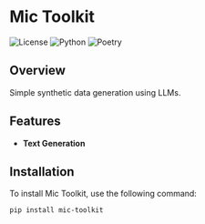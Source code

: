 # Mic Toolkit

![License](https://img.shields.io/badge/license-MIT-blue.svg)
![Python](https://img.shields.io/badge/python-3.12-blue.svg)
![Poetry](https://img.shields.io/badge/poetry-1.1.0-blue.svg)

## Overview

Simple synthetic data generation using LLMs.

## Features

- **Text Generation**

## Installation

To install Mic Toolkit, use the following command:

```sh
pip install mic-toolkit
```